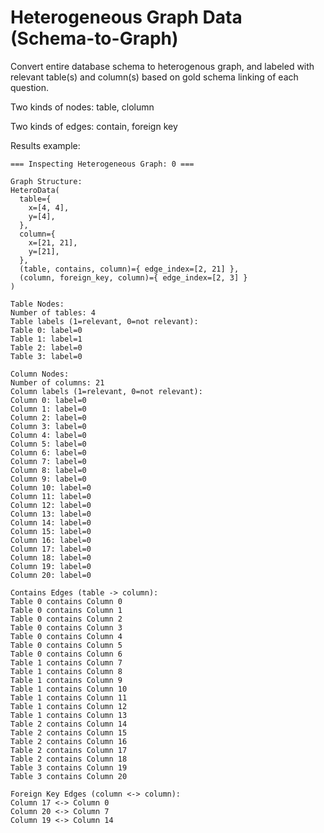 # Heterogeneous Graph Data (Schema-to-Graph)

Convert entire database schema to heterogenous graph, and labeled with relevant table(s) and column(s) based on gold schema linking of each question.

Two kinds of nodes: table, clolumn

Two kinds of edges: contain, foreign key

Results example:

```
=== Inspecting Heterogeneous Graph: 0 ===

Graph Structure:
HeteroData(
  table={
    x=[4, 4],
    y=[4],
  },
  column={
    x=[21, 21],
    y=[21],
  },
  (table, contains, column)={ edge_index=[2, 21] },
  (column, foreign_key, column)={ edge_index=[2, 3] }
)

Table Nodes:
Number of tables: 4
Table labels (1=relevant, 0=not relevant):
Table 0: label=0
Table 1: label=1
Table 2: label=0
Table 3: label=0

Column Nodes:
Number of columns: 21
Column labels (1=relevant, 0=not relevant):
Column 0: label=0
Column 1: label=0
Column 2: label=0
Column 3: label=0
Column 4: label=0
Column 5: label=0
Column 6: label=0
Column 7: label=0
Column 8: label=0
Column 9: label=0
Column 10: label=0
Column 11: label=0
Column 12: label=0
Column 13: label=0
Column 14: label=0
Column 15: label=0
Column 16: label=0
Column 17: label=0
Column 18: label=0
Column 19: label=0
Column 20: label=0

Contains Edges (table -> column):
Table 0 contains Column 0
Table 0 contains Column 1
Table 0 contains Column 2
Table 0 contains Column 3
Table 0 contains Column 4
Table 0 contains Column 5
Table 0 contains Column 6
Table 1 contains Column 7
Table 1 contains Column 8
Table 1 contains Column 9
Table 1 contains Column 10
Table 1 contains Column 11
Table 1 contains Column 12
Table 1 contains Column 13
Table 2 contains Column 14
Table 2 contains Column 15
Table 2 contains Column 16
Table 2 contains Column 17
Table 2 contains Column 18
Table 3 contains Column 19
Table 3 contains Column 20

Foreign Key Edges (column <-> column):
Column 17 <-> Column 0
Column 20 <-> Column 7
Column 19 <-> Column 14
```